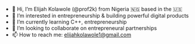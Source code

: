 - 👋 Hi, I’m Elijah Kolawole (@prof2k) from Nigeria 🇳🇬 based in the 🇺🇸
- 🔨 I’m interested in entrepreneurship & building powerful digital products
- 🌱 I’m currently learning C++, entrepreneurship
- 💞️ I’m looking to collaborate on entrepreneural partnerships
- 📫 How to reach me: elijahkolawole1@gmail.com

<!---
prof2k/prof2k is a ✨ special ✨ repository because its `README.md` (this file) appears on your GitHub profile.
You can click the Preview link to take a look at your changes.
--->
